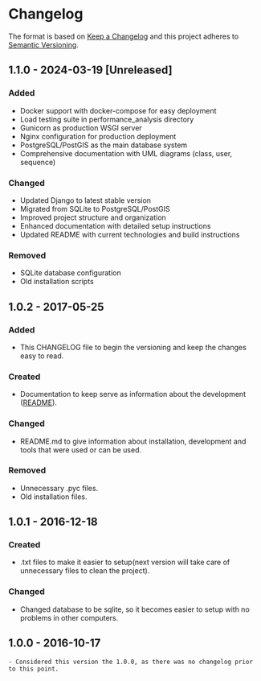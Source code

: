 # Changelog

The format is based on [Keep a Changelog](http://keepachangelog.com/)
and this project adheres to [Semantic Versioning](http://semver.org/).

## 1.1.0 - 2024-03-19 [Unreleased]
### Added
- Docker support with docker-compose for easy deployment
- Load testing suite in performance_analysis directory
- Gunicorn as production WSGI server
- Nginx configuration for production deployment
- PostgreSQL/PostGIS as the main database system
- Comprehensive documentation with UML diagrams (class, user, sequence)

### Changed
- Updated Django to latest stable version
- Migrated from SQLite to PostgreSQL/PostGIS
- Improved project structure and organization
- Enhanced documentation with detailed setup instructions
- Updated README with current technologies and build instructions

### Removed
- SQLite database configuration
- Old installation scripts

## 1.0.2 - 2017-05-25
### Added
- This CHANGELOG file to begin the versioning and keep the changes easy to read.

### Created
- Documentation to keep serve as information about the development ([README](https://github.com/RadarLivre/RadarLivre/blob/master/README.md)).

### Changed
- README.md to give information about installation, development and tools that were used or can be used.

### Removed
- Unnecessary .pyc files.
- Old installation files.

## 1.0.1 - 2016-12-18
### Created
- .txt files to make it easier to setup(next version will take care of unnecessary files to clean the project).

### Changed
- Changed database to be sqlite, so it becomes easier to setup with no problems in other computers.

## 1.0.0 - 2016-10-17
	- Considered this version the 1.0.0, as there was no changelog prior to this point.
